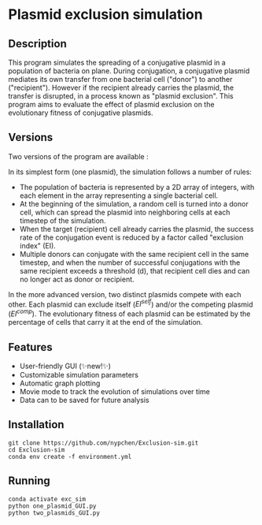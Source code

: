 # Plasmid exclusion simulation

## Description

This program simulates the spreading of a conjugative plasmid in a population of bacteria on plane. During conjugation, a conjugative plasmid mediates its own transfer from one bacterial cell ("donor") to another ("recipient"). However if the recipient already carries the plasmid, the transfer is disrupted, in a process known as "plasmid exclusion". This program aims to evaluate the effect of plasmid exclusion on the evolutionary fitness of conjugative plasmids.

## Versions

Two versions of the program are available :

In its simplest form (one plasmid), the simulation follows a number of rules:
- The population of bacteria is represented by a 2D array of integers, with each element in the array representing a single bacterial cell.
- At the beginning of the simulation, a random cell is turned into a donor cell, which can spread the plasmid into neighboring cells at each timestep of the simulation.
- When the target (recipient) cell already carries the plasmid, the success rate of the conjugation event is reduced by a factor called "exclusion index" (EI).
- Multiple donors can conjugate with the same recipient cell in the same timestep, and when the number of successful conjugations with the same recipient exceeds a threshold (d), that recipient cell dies and can no longer act as donor or recipient.

In the more advanced version, two distinct plasmids compete with each other. Each plasmid can exclude itself ($EI^{self}$) and/or the competing plasmid ($EI^{comp}$). The evolutionary fitness of each plasmid can be estimated by the percentage of cells that carry it at the end of the simulation.

## Features

- User-friendly GUI (✨new!✨)
- Customizable simulation parameters
- Automatic graph plotting
- Movie mode to track the evolution of simulations over time
- Data can to be saved for future analysis

## Installation

```shell
git clone https://github.com/nypchen/Exclusion-sim.git
cd Exclusion-sim
conda env create -f environment.yml
```

## Running

```shell
conda activate exc_sim
python one_plasmid_GUI.py
python two_plasmids_GUI.py
```